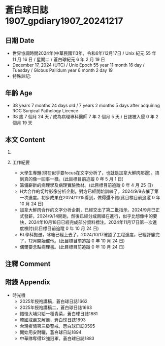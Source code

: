 [_metadata_:encoding]: - "utf-8"
[_metadata_:language]: - "zh-Hant-TW"
[_metadata_:fileformat]: - "markdown"
[_metadata_:MIME_type]: - "text/plain"
[_metadata_:markdown_version]: - "commonmark version 0.30"
[_metadata_:markdown_spec]: - "https://spec.commonmark.org/0.30/"

# 蒼白球日誌1907_gpdiary1907_20241217 #

## 日期 Date ##

* 世界協調時間2024年(中華民國113年，令和6年)12月17日 / Unix 紀元 55 年 11 月 16 日 / 星期二 / 蒼白球紀元 6 年 2 月 19 日
* December 17, 2024 (UTC) / Unix Epoch 55 year 11 month 16 day / Tuesday / Globus Pallidum year 6 month 2 day 19
* 特殊註記:

## 年齡 Age ##

* 38 years 7 months 24 days old / 7 years 2 months 5 days after acquiring ROC Surgical Pathology Licence
* 38 歲 7 個月 24 天 / 成為病理專科醫師 7 年 2 個月 5 天 / 日誌被入侵 0 年 2 個月 19 天

## 本文 Content ##

1. 

2. 工作紀要

    - 大學生專題(現在似乎要focus在文字分析了，也就是加拿大鮮肉那邊)。搞到真的像一回事一樣。(此目標目前追蹤 0 年 5 月 1 日)
    - 籌備嶄新的病理學及病理實驗教材。(此目標目前追蹤 0 年 4 月 25 日)
    - H大合作的切片影像分析企劃，對方已經開始訓練了，2024/9/9去催了第一次進度。初步成果在2024/11/15看到，做得還不錯(此目標目前追蹤 0 年 10 月 24 日)
    - 加拿大鮮肉合作的文字分析企劃，已經交出了第二批指示。2024/9月已正式發薪，2024/9/14開跑，然後已經分成兩組在進行，似乎比想像中的要快，2024年10月18日已經完成部分資料標注。2024年11月17日第一次進度檢討(此目標目前追蹤 0 年 10 月 24 日)
    - BL學科搬遷，冰箱已經上去了，2024/10/17確認了工程進度，已經評鑒完了，12月開始催他。(此目標目前追蹤 0 年 10 月 24 日)
    - 偶爾要念點病理書。(此目標目前追蹤 0 年 10 月 24 日)

## 注釋 Comment ##


## 附錄 Appendix ##

* 時光機
    - 2025年授袍講稿，蒼白球日誌1662
    - 2025年授袍講稿二，蒼白球日誌1663
    - 錯怪大埔只給一種青菜，蒼白球日誌1881
    - 韓國戒嚴又解嚴，蒼白球日誌1893
    - 台灣疫情第三級警戒，蒼白球日誌0595
    - 開始用安耐曬，蒼白球日誌1894
    - 中華隊奪得12強冠軍，蒼白球日誌1883
